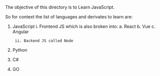 The objective of this directory is to Learn JavaScript.

So for context the list of languages and derivates to learn are:
1. JavaScript 
        i. Frontend JS which is also broken into:
            a. React
            b. Vue 
            c. Angular

        ii. Backend JS called Node

2. Python

3. C#

4. GO